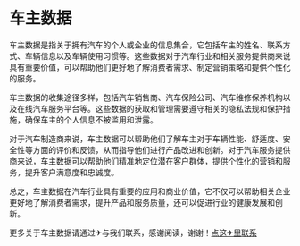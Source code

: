 # 车主数据

车主数据是指关于拥有汽车的个人或企业的信息集合，它包括车主的姓名、联系方式、车辆信息以及车辆使用习惯等。这些数据对于汽车行业和相关服务提供商来说具有重要价值，可以帮助他们更好地了解消费者需求、制定营销策略和提供个性化的服务。

车主数据的收集途径多样，包括汽车销售商、汽车保险公司、汽车维修保养机构以及在线汽车服务平台等。这些数据的获取和管理需要遵守相关的隐私法规和保护措施，确保车主的个人信息不被滥用和泄露。

对于汽车制造商来说，车主数据可以帮助他们了解车主对于车辆性能、舒适度、安全性等方面的评价和反馈，从而指导他们进行产品改进和创新。对于汽车服务提供商来说，车主数据可以帮助他们精准地定位潜在客户群体，提供个性化的营销和服务，提升客户满意度和忠诚度。

总之，车主数据在汽车行业具有重要的应用和商业价值，它不仅可以帮助相关企业更好地了解消费者需求，提升产品和服务质量，还可以促进行业的健康发展和创新。

更多关于车主数据请通过✈与我们联系，感谢阅读，谢谢！[点这✈里联系](https://sms.k02.cc)